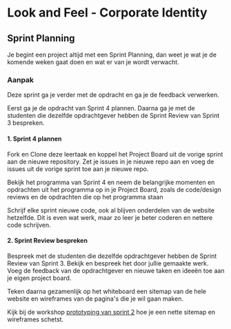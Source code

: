 # Look and Feel - Corporate Identity

## Sprint Planning

Je begint een project altijd met een Sprint Planning, dan weet je wat je de komende weken gaat doen en wat er van je wordt verwacht.

### Aanpak

Deze sprint ga je verder met de opdracht en ga je de feedback verwerken.

Eerst ga je de opdracht van Sprint 4 plannen. Daarna ga je met de studenten die dezelfde opdrachtgever hebben de Sprint Review van Sprint 3 bespreken. 

#### 1. Sprint 4 plannen

Fork en Clone deze leertaak en koppel het Project Board uit de vorige sprint aan de nieuwe repository. Zet je issues in je nieuwe repo aan en voeg de issues uit de vorige sprint toe aan je nieuwe repo.

Bekijk het programma van Sprint 4 en neem de belangrijke momenten en opdrachten uit het programma op in je Project Board, zoals de code/design reviews en de opdrachten die op het programma staan

Schrijf elke sprint nieuwe code, ook al blijven onderdelen van de website hetzelfde. Dit is even wat werk, maar zo leer je beter coderen en nettere code schrijven.

#### 2. Sprint Review bespreken

Bespreek met de studenten die dezelfde opdrachtgever hebben de Sprint Review van Sprint 3.
Bekijk en bespreek het door jullie gemaakte werk.
Voeg de feedback van de opdrachtgever en nieuwe taken en ideeën toe aan je eigen project board.

Teken daarna gezamenlijk op het whiteboard een sitemap van de hele website en wireframes van de pagina's die je wil gaan maken.

Kijk bij de workshop [prototyping van sprint 2](https://github.com/fdnd-task/the-client-website/blob/main/docs/prototyping.md) hoe je een nette sitemap en wireframes schetst.
